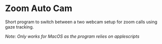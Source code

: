 # Zoom Auto Cam

Short program to switch between a two webcam setup for zoom calls using gaze tracking.

*Note: Only works for MacOS as the program relies on applescripts*